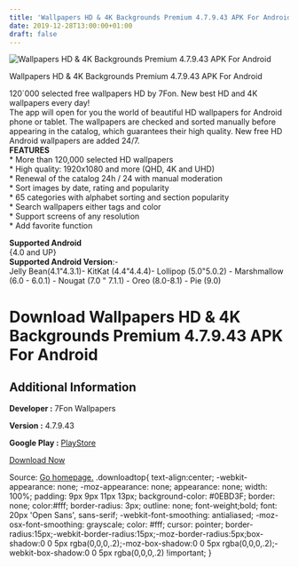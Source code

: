 ```yaml
---
title: 'Wallpapers HD & 4K Backgrounds Premium 4.7.9.43 APK For Android'
date: 2019-12-28T13:00:00+01:00
draft: false
---
```


![Wallpapers HD & 4K Backgrounds Premium 4.7.9.43 APK For Android](https://i2.wp.com/apkhome.net/wp-content/uploads/2019/11/Wallpapers-HD-4K-Backgrounds-Premium-4.7.9.43.png "Wallpapers HD & 4K Backgrounds Premium 4.7.9.43 APK For Android")

  

Wallpapers HD & 4K Backgrounds Premium 4.7.9.43 APK For Android

120\`000 selected free wallpapers HD by 7Fon. New best HD and 4K wallpapers every day!  
The app will open for you the world of beautiful HD wallpapers for Android phone or tablet. The wallpapers are checked and sorted manually before appearing in the catalog, which guarantees their high quality. New free HD Android wallpapers are added 24/7.  
**FEATURES**  
\* More than 120,000 selected HD wallpapers  
\* High quality: 1920x1080 and more (QHD, 4K and UHD)  
\* Renewal of the catalog 24h / 24 with manual moderation  
\* Sort images by date, rating and popularity  
\* 65 categories with alphabet sorting and section popularity  
\* Search wallpapers either tags and color  
\* Support screens of any resolution  
\* Add favorite function

**Supported Android**  
{4.0 and UP}  
**Supported Android Version**:-  
Jelly Bean(4.1"4.3.1)- KitKat (4.4"4.4.4)- Lollipop (5.0"5.0.2) - Marshmallow (6.0 - 6.0.1) - Nougat (7.0 " 7.1.1) - Oreo (8.0-8.1) - Pie (9.0)

Download Wallpapers HD & 4K Backgrounds Premium 4.7.9.43 APK For Android
========================================================================

Additional Information
----------------------

**Developer :** 7Fon Wallpapers

**Version :** 4.7.9.43

**Google Play :** [PlayStore](https://play.google.com/store/apps/details?id=ru.wall7Fon&hl=en)

  

[Download Now](https://store4app.co/post/wallpapers-hd-amp-4k-backgrounds-premium-4-7-9-43-apk-for-android_1574076156)

  
Source: [Go homepage.](https://store4app.co/post/wallpapers-hd-amp-4k-backgrounds-premium-4-7-9-43-apk-for-android_1574076156) .downloadtop{ text-align:center; -webkit-appearance: none; -moz-appearance: none; appearance: none; width: 100%; padding: 9px 9px 11px 13px; background-color: #0EBD3F; border: none; color:#fff; border-radius: 3px; outline: none; font-weight;bold; font: 20px 'Open Sans', sans-serif; -webkit-font-smoothing: antialiased; -moz-osx-font-smoothing: grayscale; color: #fff; cursor: pointer; border-radius:15px;-webkit-border-radius:15px;-moz-border-radius:5px;box-shadow:0 0 5px rgba(0,0,0,.2);-moz-box-shadow:0 0 5px rgba(0,0,0,.2);-webkit-box-shadow:0 0 5px rgba(0,0,0,.2) !important; }